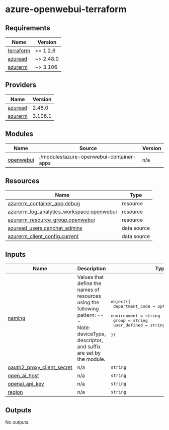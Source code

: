 # azure-openwebui-terraform
<!-- BEGIN_TF_DOCS -->
## Requirements

| Name | Version |
|------|---------|
| <a name="requirement_terraform"></a> [terraform](#requirement\_terraform) | >= 1.2.6 |
| <a name="requirement_azuread"></a> [azuread](#requirement\_azuread) | ~> 2.48.0 |
| <a name="requirement_azurerm"></a> [azurerm](#requirement\_azurerm) | ~> 3.106 |

## Providers

| Name | Version |
|------|---------|
| <a name="provider_azuread"></a> [azuread](#provider\_azuread) | 2.48.0 |
| <a name="provider_azurerm"></a> [azurerm](#provider\_azurerm) | 3.106.1 |

## Modules

| Name | Source | Version |
|------|--------|---------|
| <a name="module_openwebui"></a> [openwebui](#module\_openwebui) | ./modules/azure-openwebui-container-apps | n/a |

## Resources

| Name | Type |
|------|------|
| [azurerm_container_app.debug](https://registry.terraform.io/providers/hashicorp/azurerm/latest/docs/resources/container_app) | resource |
| [azurerm_log_analytics_workspace.openwebui](https://registry.terraform.io/providers/hashicorp/azurerm/latest/docs/resources/log_analytics_workspace) | resource |
| [azurerm_resource_group.openwebui](https://registry.terraform.io/providers/hashicorp/azurerm/latest/docs/resources/resource_group) | resource |
| [azuread_users.canchat_admins](https://registry.terraform.io/providers/hashicorp/azuread/latest/docs/data-sources/users) | data source |
| [azurerm_client_config.current](https://registry.terraform.io/providers/hashicorp/azurerm/latest/docs/data-sources/client_config) | data source |

## Inputs

| Name | Description | Type | Default | Required |
|------|-------------|------|---------|:--------:|
| <a name="input_naming"></a> [naming](#input\_naming) | Values that define the names of resources using the following pattern: <departmentCode><environment><region><deviceType>-<group>-<userDefined><descriptor>-<suffix><br>Note: deviceType, descriptor, and suffix are set by the module. | <pre>object({<br>    department_code = optional(string, "Sc")<br>    environment     = string<br>    group           = string<br>    user_defined    = string<br>  })</pre> | n/a | yes |
| <a name="input_oauth2_proxy_client_secret"></a> [oauth2\_proxy\_client\_secret](#input\_oauth2\_proxy\_client\_secret) | n/a | `string` | n/a | yes |
| <a name="input_open_ai_host"></a> [open\_ai\_host](#input\_open\_ai\_host) | n/a | `string` | n/a | yes |
| <a name="input_openai_api_key"></a> [openai\_api\_key](#input\_openai\_api\_key) | n/a | `string` | n/a | yes |
| <a name="input_region"></a> [region](#input\_region) | n/a | `string` | n/a | yes |

## Outputs

No outputs.
<!-- END_TF_DOCS -->